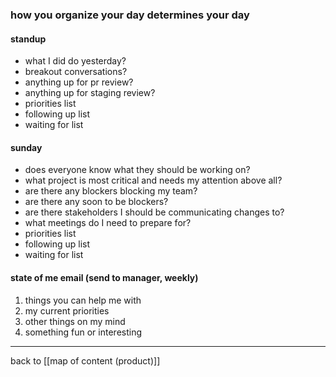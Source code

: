 ### how you organize your day determines your day

#### standup
- what I did do yesterday?
- breakout conversations?
- anything up for pr review?
- anything up for staging review?
- priorities list
- following up list
- waiting for list

#### sunday
- does everyone know what they should be working on?
- what project is most critical and needs my attention above all?
- are there any blockers blocking my team?
- are there any soon to be blockers?
- are there stakeholders I should be communicating changes to?
- what meetings do I need to prepare for?
- priorities list
- following up list
- waiting for list

#### state of me email (send to manager, weekly)
1. things you can help me with 
2. my current priorities 
3. other things on my mind
4. something fun or interesting

---

back to [[map of content (product)]]